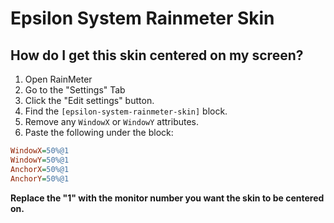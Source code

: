 # Epsilon System Rainmeter Skin

## How do I get this skin centered on my screen?
1. Open RainMeter
2. Go to the "Settings" Tab
3. Click the "Edit settings" button.
4. Find the `[epsilon-system-rainmeter-skin]` block.
5. Remove any `WindowX` or `WindowY` attributes.
6. Paste the following under the block:
```ini
WindowX=50%@1
WindowY=50%@1
AnchorX=50%@1
AnchorY=50%@1
```
**Replace the "1" with the monitor number you want the skin to be centered on.**